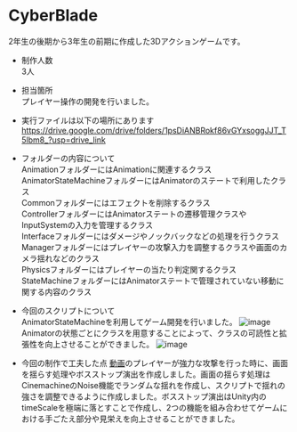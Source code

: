 # CyberBlade

2年生の後期から3年生の前期に作成した3Dアクションゲームです。  

- 制作人数  
3人  

- 担当箇所  
プレイヤー操作の開発を行いました。  

- 実行ファイルは以下の場所にあります  
https://drive.google.com/drive/folders/1psDiANBRokf86vGYxsoggJJT_T5lbm8_?usp=drive_link

- フォルダーの内容について  
AnimationフォルダーにはAnimationに関連するクラス  
AnimatorStateMachineフォルダーにはAnimatorのステートで利用したクラス  
Commonフォルダーにはエフェクトを削除するクラス  
ControllerフォルダーにはAnimatorステートの遷移管理クラスやInputSystemの入力を管理するクラス  
Interfaceフォルダーにはダメージやノックバックなどの処理を行うクラス  
Managerフォルダーにはプレイヤーの攻撃入力を調整するクラスや画面のカメラ揺れなどのクラス  
Physicsフォルダーにはプレイヤーの当たり判定関するクラス  
StateMachineフォルダーにはAnimatorステートで管理されていない移動に関する内容のクラス  


- 今回のスクリプトについて  
AnimatorStateMachineを利用してゲーム開発を行いました。
![image](https://github.com/user-attachments/assets/c1cf31a6-0e96-44ec-957a-a2e7ca63c92e)   
Animatorの状態ごとにクラスを用意することによって、クラスの可読性と拡張性を向上させることができました。
![image](https://github.com/user-attachments/assets/98f52df3-36d3-4ed0-a86c-6a1feaebf6ed)

- 今回の制作で工夫した点
[動画](https://github.com/user-attachments/assets/17972fd9-a9b4-486b-b329-e3c826bcd8c3)のプレイヤーが強力な攻撃を行った時に、画面を揺らす処理やボスストップ演出を作成しました。画面の揺らす処理はCinemachineのNoise機能でランダムな揺れを作成し、スクリプトで揺れの強さを調整できるように作成しました。ボスストップ演出はUnity内のtimeScaleを極端に落とすことで作成し、2つの機能を組み合わせてゲームにおける手ごたえ部分や見栄えを向上させることができました。


